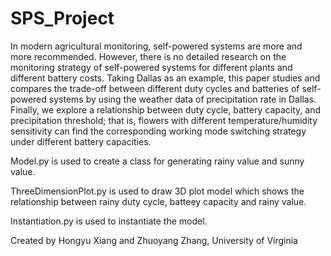 # SPS_Project
In modern agricultural monitoring, self-powered systems are more and more recommended. However, there is no detailed research on the monitoring strategy of self-powered systems for different plants and different battery costs. Taking Dallas as an example, this paper studies and compares the trade-off between different duty cycles and batteries of self-powered systems by using the weather data of precipitation rate in Dallas. Finally, we explore a relationship between duty cycle, battery capacity, and precipitation threshold; that is, flowers with different temperature/humidity sensitivity can find the corresponding working mode switching strategy under different battery capacities.

Model.py is used to create a class for generating rainy value and sunny value.

ThreeDimensionPlot.py is used to draw 3D plot model which shows the relationship between rainy duty cycle, batteey capacity and rainy value.

Instantiation.py is used to instantiate the model.

Created by Hongyu Xiang and Zhuoyang Zhang, University of Virginia
